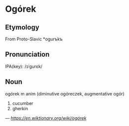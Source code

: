 # Ogórek

## Etymology
From Proto-Slavic *ogurъkъ

## Pronunciation
IPA(key): /ɔˈɡurɛk/

## Noun
ogórek m anim (diminutive ogóreczek, augmentative ogór)
1. cucumber
2. gherkin

_— https://en.wiktionary.org/wiki/ogórek_
